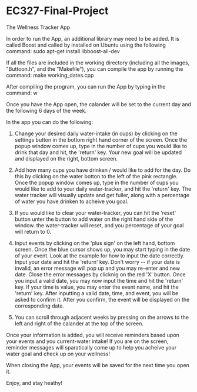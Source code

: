 # EC327-Final-Project

The Wellness Tracker App

In order to run the App, an additional library may need to be added. It is called Boost and called by installed on Ubuntu using the following command:
sudo apt-get install libboost-all-dev

If all the files are included in the working directory (including all the images, "Buttoon.h", and the "Makefile"), you can compile the app by running the command:
make working_dates.cpp

After compiling the program, you can run the App by typing in the command:
w

Once you have the App open, the calander will be set to the current day and the following 6 days of the week.

In the app you can do the following:

1) Change your desired daily water-intake (in cups) by clicking on the settings button in the bottom right hand corner of the screen. Once the popup window comes up, type in the number of cups you would like to drink that day and hit, the 'return' key. Your new goal will be updated and displayed on the right, bottom screen.

2) Add how many cups you have drinken / would like to add for the day. Do this by clicking on the water botton to the left of the pink rectangle. Once the popup window comes up, type in the number of cups you would like to add to your daily water-tracker, and hit the 'return' key. The water tracker will visually update and get fuller, along with a percentage of water you have drinken to acheive you goal.

3) If you would like to clear your water-tracker, you can hit the 'reset' button unter the button to add water on the right hand side of the window. the water-tracker will reset, and you percentage of your goal will return to 0.

4) Input events by clicking on the 'plus sign' on the left hand, bottom screen. Once the blue cursor shows up, you may start typing in the date of your event. Look at the example for how to input the date correctly. Input your date and hit the 'return' key. Don't worry -- if your date is invalid, an error message will pop up and you may re-enter and new date. Close the error messages by clicknig on the red 'X' button. Once you input a valid date, you may now input the time and hit the 'return' key. If your time is value, you may enter the event name, and hit the 'return' key. After inputting a valid date, time, and event, you will be asked to confirm it. After you confirm, the event will be displayed on the corresponding date.

5) You can scroll through adjacent weeks by pressing on the arrows to the left and right of the calander at the top of the screen.


Once your information is added, you will receive reminders based upon your events and you current-water intake! If you are on the screen, reminder messages will sparatically come up to help you acheive your water goal and check up on your wellness!

When closing the App, your events will be saved for the next time you open it.

Enjoy, and stay heathy!